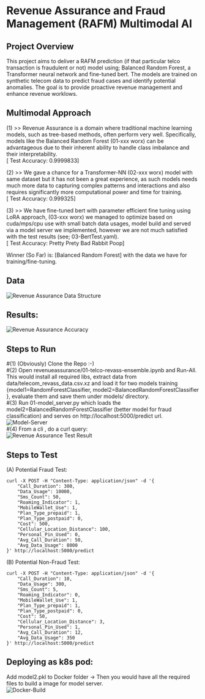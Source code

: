 # Revenue Assurance and Fraud Management (RAFM) Multimodal AI

## Project Overview

This project aims to deliver a RAFM prediction (if that particular telco transaction is fraudulent or not) model using; Balanced Random Forest, a Transformer neural network and fine-tuned bert. The models are trained on synthetic telecom data to predict fraud cases  and identify potential anomalies. The goal is to provide proactive revenue management and enhance revenue worklows.

## Multimodal Approach
(1) >> Revenue Assurance is a domain where traditional machine learning models, such as tree-based methods, often perform very well. Specifically, models like the Balanced Random Forest  (01-xxx worx) can be advantageous due to their inherent ability to handle class imbalance and their interpretability.<br>[ Test Accuracy: 0.9999833] <br>

(2) >> We gave a chance for a Transformer-NN (02-xxx worx) model with same dataset but it has not been a great experience, as such models needs much more data to capturing complex patterns and interactions and also requires significantly more computational power and time for training. <br> [ Test Accuracy: 0.999325] <br>

(3) >> We have fine-tuned bert with parameter efficient fine tuning using LoRA approach, (03-xxx worx) we managed to optimize based on cuda/mps/cpu use with small batch data usages, model build and served via a model server we implemented, however we are not much satisfied with the test results (see; 03-BertTest.yaml).<br> [ Test Accuracy: Pretty Prety Bad Rabbit Poop] <br>

Winner (So Far) is: [Balanced Random Forest] with the data we have for training/fine-tuning.

## Data
![Revenue Assurance Data Structure](https://raw.githubusercontent.com/fenar/etc-ai-wrx/main/revenueassurance/data/rev_ass_data.png)<br>

## Results:
![Revenue Assurance Accuracy](https://raw.githubusercontent.com/fenar/etc-ai-wrx/main/revenueassurance/data/rev_ass_models_accuracy.png)<br>

## Steps to Run
#(1) (Obviously) Clone the Repo :-)  <br>
#(2) Open revenueassurance/01-telco-revass-ensemble.ipynb and Run-All. This would install all required libs, extract data from data/telecom_revass_data.csv.xz and load it for two models training {model1=RandomForestClassifier, model2=BalancedRandomForestClassifier }, evaluate them and save them under models/ directory. <br>
#(3) Run 01-model_server.py which loads the model2=BalancedRandomForestClassifier (better model for fraud classification) and serves on http://localhost:5000/predict url. <br>
![Model-Server](https://raw.githubusercontent.com/fenar/etc-ai-wrx/main/revenueassurance/data/modelserver.png)<br>
#(4) From a cli , do a curl query: <br>
![Revenue Assurance Test Result](https://raw.githubusercontent.com/fenar/etc-ai-wrx/main/revenueassurance/data/testresult.png)<br>

## Steps to Test
(A) Potential Fraud Test: <br>
```
curl -X POST -H "Content-Type: application/json" -d '{
    "Call_Duration": 300,
    "Data_Usage": 10000,
    "Sms_Count": 50,
    "Roaming_Indicator": 1,
    "MobileWallet_Use": 1,
    "Plan_Type_prepaid": 1,
    "Plan_Type_postpaid": 0,
    "Cost": 500,
    "Cellular_Location_Distance": 100,
    "Personal_Pin_Used": 0, 
    "Avg_Call_Duration": 50,
    "Avg_Data_Usage": 8000
}' http://localhost:5000/predict
```
(B) Potential Non-Fraud Test: <br>
```
curl -X POST -H "Content-Type: application/json" -d '{
    "Call_Duration": 10,
    "Data_Usage": 300,
    "Sms_Count": 5,
    "Roaming_Indicator": 0,
    "MobileWallet_Use": 1,
    "Plan_Type_prepaid": 1,
    "Plan_Type_postpaid": 0,
    "Cost": 50,
    "Cellular_Location_Distance": 3,
    "Personal_Pin_Used": 1,
    "Avg_Call_Duration": 12,
    "Avg_Data_Usage": 350
}' http://localhost:5000/predict
```
## Deploying as k8s pod: 
Add model2.pkl to Docker folder -> Then you would have all the required files to build a image for model server. <br>
![Docker-Build](https://raw.githubusercontent.com/fenar/etc-ai-wrx/main/revenueassurance/data/docker.png)<br>

